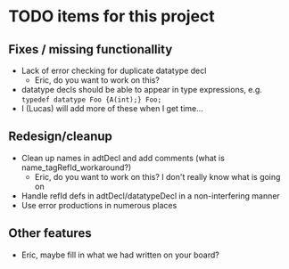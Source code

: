 # TODO items for this project
## Fixes / missing functionallity
* Lack of error checking for duplicate datatype decl
  * Eric, do you want to work on this?  
* datatype decls should be able to appear in type expressions, e.g.
``` typedef datatype Foo {A(int);} Foo; ```
* I (Lucas) will add more of these when I get time...

## Redesign/cleanup
* Clean up names in adtDecl and add comments (what is name_tagRefId_workaround?) 
  * Eric, do you want to work on this?  I don't really know what is going on
* Handle refId defs in adtDecl/datatypeDecl in a non-interfering manner
* Use error productions in numerous places

## Other features
* Eric, maybe fill in what we had written on your board?  
